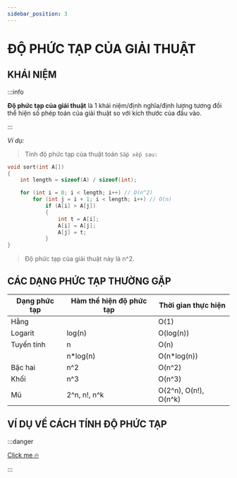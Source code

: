 ```yaml
---
sidebar_position: 3
---
```


# ĐỘ PHỨC TẠP CỦA GIẢI THUẬT

## KHÁI NIỆM

:::info

**Độ phức tạp của giải thuật** là 1 khái niệm/định nghĩa/định lượng tương đối thể hiện số phép toán của giải thuật so với kích thước của đầu vào.

:::

*Ví dụ:*

> Tính độ phức tạp của thuật toán `Sắp xếp sau:`

```c
void sort(int A[])
{
    int length = sizeof(A) / sizeof(int);

    for (int i = 0; i < length; i++) // O(n^2)
        for (int j = i + 1; i < length; i++) // O(n)
            if (A[i] > A[j])
            {
                int t = A[i];
                A[i] = A[j];
                A[j] = t;
            }
}
```

> Độ phức tạp của giải thuật này là n^2.

## CÁC DẠNG PHỨC TẠP THƯỜNG GẶP

| Dạng phức tạp | Hàm thể hiện độ phức tạp | Thời gian thực hiện   |
| ------------- | ------------------------ | --------------------- |
| Hằng          |                          | O(1)                  |
| Logarit       | log(n)                   | O(log(n))             |
| Tuyến tính    | n                        | O(n)                  |
|               | n*log(n)                 | O(n*log(n))           |
| Bậc hai       | n^2                      | O(n^2)                |
| Khối          | n^3                      | O(n^3)                |
| Mũ            | 2^n, n!, n^k             | O(2^n), O(n!), O(n^k) |

## VÍ DỤ VỀ CÁCH TÍNH ĐỘ PHỨC TẠP

:::danger

[Click me 🔥](/pdf/vidu.pdf)

:::
